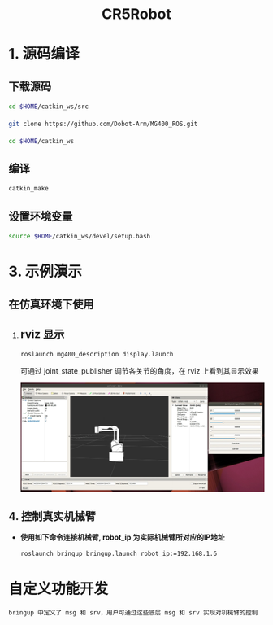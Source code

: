 # <center>CR5Robot</center>

# 1. 源码编译
## 下载源码
```sh
cd $HOME/catkin_ws/src

git clone https://github.com/Dobot-Arm/MG400_ROS.git

cd $HOME/catkin_ws
```
## 编译
```sh
catkin_make
```
## 设置环境变量
```sh
source $HOME/catkin_ws/devel/setup.bash
```

# 3. 示例演示

## 在仿真环境下使用

1. ## rviz 显示
    ```sh
    roslaunch mg400_description display.launch
    ```

   可通过 joint_state_publisher 调节各关节的角度，在 rviz 上看到其显示效果

   ![rviz显示](./disp.jpg)

## 4. 控制真实机械臂

* **使用如下命令连接机械臂, robot_ip 为实际机械臂所对应的IP地址**
    ```sh
    roslaunch bringup bringup.launch robot_ip:=192.168.1.6
    ```

# 自定义功能开发

    bringup 中定义了 msg 和 srv，用户可通过这些底层 msg 和 srv 实现对机械臂的控制
